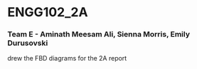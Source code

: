 # ENGG102_2A

### Team E - Aminath Meesam Ali, Sienna Morris, Emily Durusovski

drew the FBD diagrams for the 2A report